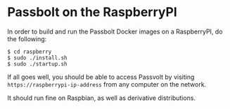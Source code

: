 # Passbolt on the RaspberryPI

In order to build and run the Passbolt Docker images on a RaspberryPI, do the following:

```
$ cd raspberry
$ sudo ./install.sh
$ sudo ./startup.sh
```

If all goes well, you should be able to access Passvolt by visiting `https://raspberrypi-ip-address`
from any computer on the network.

It should run fine on Raspbian, as well as derivative distributions.

